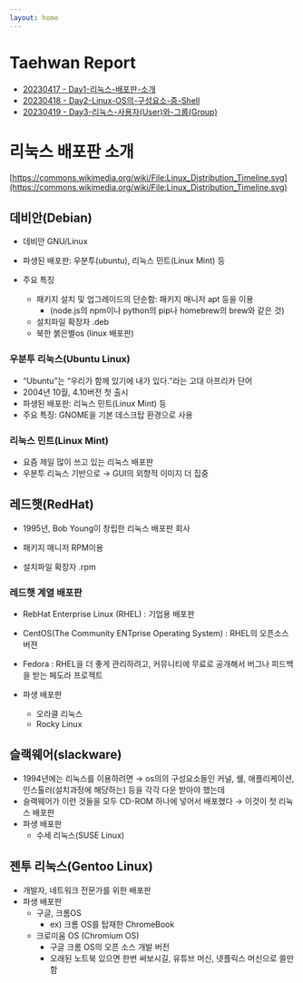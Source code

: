 ```yaml
---
layout: home
---
```


# Taehwan Report
- [ 20230417 - Day1-리눅스-배포판-소개](./2023-04-17-Day1-리눅스-배포판-소개.md)<br>
- [ 20230418 - Day2-Linux-OS의-구성요소-중-Shell](./2023-04-18-Day2-Linux-OS의-구성요소-중-Shell.md)<br>
- [ 20230419 - Day3-리눅스-사용자(User)와-그룹(Group)](./2023-04-19-Day3-리눅스-사용자(User)와-그룹(Group).md)<br>


# 리눅스 배포판 소개

[https://commons.wikimedia.org/wiki/File:Linux_Distribution_Timeline.svg](https://commons.wikimedia.org/wiki/File:Linux_Distribution_Timeline.svg)

## 데비안(Debian)

- 데비안 GNU/Linux
- 파생된 배포판: 우분투(ubuntu), 리눅스 민트(Linux Mint) 등

- 주요 특징
    - 패키지 설치 및 업그레이드의 단순함: 패키지 매니저 apt 등을 이용
        - (node.js의 npm이나 python의 pip나 homebrew의 brew와 같은 것)
    - 설치파일 확장자 .deb
    - 북한 붉은별os (linux 배포판)
    

### 우분투 리눅스(Ubuntu Linux)

- “Ubuntu”는 “우리가 함께 있기에 내가 있다.”라는 고대 아프리카 단어
- 2004년 10월, 4.10버전 첫 출시
- 파생된 배포판: 리눅스 민트(Linux Mint) 등
- 주요 특징: GNOME을 기본 데스크탑 환경으로 사용

### 리눅스 민트(Linux Mint)

- 요즘 제일 많이 쓰고 있는 리눅스 배포판
- 우분투 리눅스 기반으로 → GUI의 외향적 이미지 더 집중

## 레드햇(RedHat)

- 1995년, Bob Young이 창립한 리눅스 배포판 회사

- 패키지 매니저 RPM이용
- 설치파일 확장자 .rpm

### 레드햇 계열 배포판

- RebHat Enterprise Linux (RHEL) : 기업용 배포판
- CentOS(The Community ENTprise Operating System) : RHEL의 오픈소스 버젼
- Fedora : RHEL을 더 좋게 관리하려고, 커뮤니티에 무료로 공개해서 버그나 피드백을 받는 페도라 프로젝트

- 파생 배포판
    - 오라클 리눅스
    - Rocky Linux

## 슬랙웨어(slackware)

- 1994년에는 리눅스를 이용하려면 → os의의 구성요소들인 커널, 쉘, 애플리케이션, 인스톨러(설치과정에 해당하는) 등을 각각 다운 받아야 했는데
- 슬랙웨어가 이런 것들을 모두 CD-ROM 하나에 넣어서 배포했다 → 이것이 첫 리눅스 배포판
- 파생 배포판
    - 수세 리눅스(SUSE Linux)

## 젠투 리눅스(Gentoo Linux)

- 개발자, 네트워크 전문가를 위한 배포판
- 파생 배포판
    - 구글, 크롬OS
        - ex) 크롬 OS를 탑재한 ChromeBook
    - 크로미움 OS (Chromium OS)
        - 구글 크롬 OS의 오픈 소스 개발 버전
        - 오래된 노트북 있으면 한번 써보시길, 유튜브 머신, 넷플릭스 머신으로 쓸만함